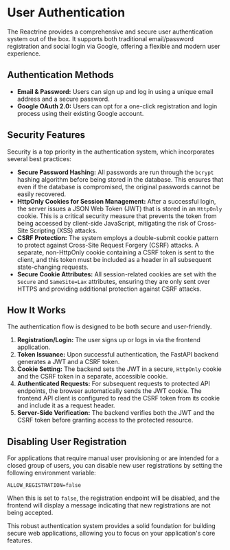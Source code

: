 # User Authentication

The Reactrine provides a comprehensive and secure user authentication system out of the box. It supports both traditional email/password registration and social login via Google, offering a flexible and modern user experience.

## Authentication Methods

- **Email & Password:** Users can sign up and log in using a unique email address and a secure password.
- **Google OAuth 2.0:** Users can opt for a one-click registration and login process using their existing Google account.

## Security Features

Security is a top priority in the authentication system, which incorporates several best practices:

- **Secure Password Hashing:** All passwords are run through the `bcrypt` hashing algorithm before being stored in the database. This ensures that even if the database is compromised, the original passwords cannot be easily recovered.
- **HttpOnly Cookies for Session Management:** After a successful login, the server issues a JSON Web Token (JWT) that is stored in an `HttpOnly` cookie. This is a critical security measure that prevents the token from being accessed by client-side JavaScript, mitigating the risk of Cross-Site Scripting (XSS) attacks.
- **CSRF Protection:** The system employs a double-submit cookie pattern to protect against Cross-Site Request Forgery (CSRF) attacks. A separate, non-HttpOnly cookie containing a CSRF token is sent to the client, and this token must be included as a header in all subsequent state-changing requests.
- **Secure Cookie Attributes:** All session-related cookies are set with the `Secure` and `SameSite=Lax` attributes, ensuring they are only sent over HTTPS and providing additional protection against CSRF attacks.

## How It Works

The authentication flow is designed to be both secure and user-friendly.

1.  **Registration/Login:** The user signs up or logs in via the frontend application.
2.  **Token Issuance:** Upon successful authentication, the FastAPI backend generates a JWT and a CSRF token.
3.  **Cookie Setting:** The backend sets the JWT in a secure, `HttpOnly` cookie and the CSRF token in a separate, accessible cookie.
4.  **Authenticated Requests:** For subsequent requests to protected API endpoints, the browser automatically sends the JWT cookie. The frontend API client is configured to read the CSRF token from its cookie and include it as a request header.
5.  **Server-Side Verification:** The backend verifies both the JWT and the CSRF token before granting access to the protected resource.

## Disabling User Registration

For applications that require manual user provisioning or are intended for a closed group of users, you can disable new user registrations by setting the following environment variable:

```
ALLOW_REGISTRATION=false
```

When this is set to `false`, the registration endpoint will be disabled, and the frontend will display a message indicating that new registrations are not being accepted.

This robust authentication system provides a solid foundation for building secure web applications, allowing you to focus on your application's core features.
